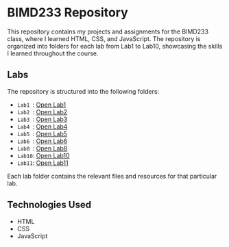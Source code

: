 # BIMD233 Repository

This repository contains my projects and assignments for the BIMD233 class, where I learned HTML, CSS, and JavaScript. 
The repository is organized into folders for each lab from Lab1 to Lab10, showcasing the skills I learned throughout the course.

## Labs
The repository is structured into the following folders:

- `Lab1 `: [Open Lab1](https://students.washington.edu/leonille/bimd233/LAB1)
- `Lab2 `: [Open Lab2](https://students.washington.edu/leonille/bimd233/LAB2)
- `Lab3 `: [Open Lab3](https://students.washington.edu/leonille/bimd233/LAB3)
- `Lab4 `: [Open Lab4](https://students.washington.edu/leonille/bimd233/LAB4)
- `Lab5 `: [Open Lab5](https://students.washington.edu/leonille/bimd233/LAB5)
- `Lab6 `: [Open Lab6](https://students.washington.edu/leonille/bimd233/LAB6)
- `Lab8 `: [Open Lab8](https://students.washington.edu/leonille/bimd233/LAB8)
- `Lab10`: [Open Lab10](https://students.washington.edu/leonille/bimd233/LAB10)
- `Lab11`: [Open Lab11](https://students.washington.edu/leonille/bimd233/LAB11)

Each lab folder contains the relevant files and resources for that particular lab.

## Technologies Used
- HTML
- CSS
- JavaScript
